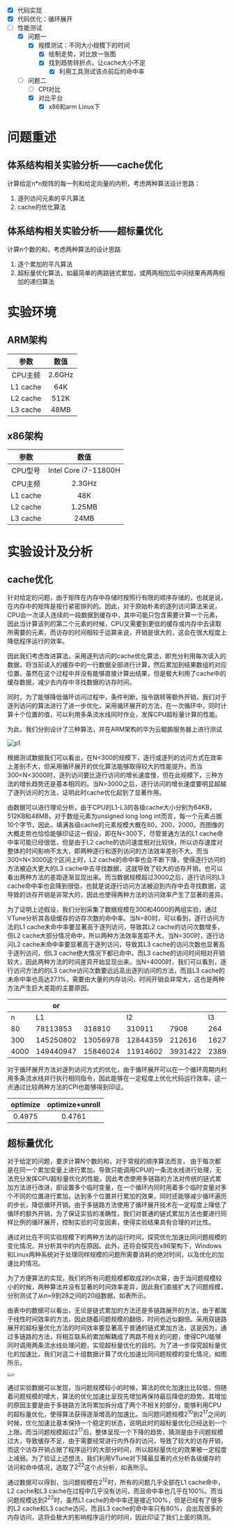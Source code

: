 - [x] 代码实现
- [x] 代码优化：循环展开
- [ ] 性能测试
  - [x] 问题一
    - [x] 规模测试：不同大小规模下的时间
      - [x] 绘制走势，对比放一张图
      - [x] 找到趋势转折点，让cache大小不足
        - [x] 利用工具测试该点前后的命中率
  - [ ] 问题二
    - [ ] CPI对比
    - [x] 对比平台
      - [x] x86和arm Linux下

# 问题重述

## 体系结构相关实验分析——cache优化

计算给定n*n矩阵的每一列和给定向量的内积，考虑两种算法设计思路：

1. 逐列访问元素的平凡算法
2. cache的优化算法

## 体系结构相关实验分析——超标量优化

计算n个数的和，考虑两种算法的设计思路

1. 逐个累加的平凡算法
2. 超标量优化算法，如最简单的两路链式累加，或两两相加后中间结果再两两相加的递归算法

# 实验环境

## ARM架构

|   参数   |  数值  |
| :------: | :----: |
| CPU主频  | 2.6GHz |
| L1 cache |  64K   |
| L2 cache |  512K  |
| L3 cache |  48MB  |

## x86架构

|   参数   |         数值         |
| :------: | :------------------: |
| CPU型号  | Intel Core i7-11800H |
| CPU主频  |        2.3GHz        |
| L1 cache |         48K          |
| L2 cache |        1.25MB        |
| L3 cache |         24MB         |

# 实验设计及分析

## cache优化

针对给定的问题，由于矩阵在内存中存储时按照行有限的顺序存储的，也就是说，在内存中的矩阵是按行紧密排列的。因此，对于原始朴素的逐列访问算法来说，CPU会一次读入连续的一段数据到缓存中，其中可能只包含需要计算一个元素，因此当计算该列的第二个元素的时候，CPU又需要到更低的缓存或内存中去读取所需要的元素，而访存的时间相较于运算来说，开销是很大的，这会在很大程度上降低程序运行的效率。

因此我们考虑改进算法，采用逐列访问的cache优化算法，即充分利用每次读入的数据，将当前读入的缓存中的一行数据全部进行计算，然后累加到结果数组的对应位置，虽然在这个过程中并没有能够直接计算出结果，但是极大利用了cache中的缓存数据，减少去内存中寻找数据的访存时间。

同时，为了能够降低循环访问过程中，条件判断，指令跳转等额外开销，我们对于逐列访问的算法进行了进一步优化，采用循环展开的方法，在一次循环中，同时计算十个位置的值，可以利用多条流水线同时作业，发挥CPU超标量计算的性能。

为此，我们分别设计了三种算法，并在ARM架构的华为云鲲鹏服务器上进行测试

![p1](E:\学习资料\大二\并行程序设计\Experiment\Lab1\p1.jpg)

根据测试数据我们可以看出，在N<300的规模下，逐行或逐列的访问方式在效率上差别不大，但采用循环展开的优化算法能够取得较大的性能提升。而当300<N<3000时，逐列访问要比逐行访问的增长速度慢，但在此规模下，三种方法的增长趋势还是基本相同的。当N>3000之后，逐行访问的增长速度要明显超越了逐列访问的方法，证明此时cache优化起到了显著作用。

由数据可以进行理论分析，由于CPU的L1-L3的各级cache大小分别为64KB，512KB和48MB，对于数组元素为unsigned long long int而言，每一个元素占据10个字节，因此，填满各级cache的元素规模大概在80，200，2000。而图像的大概走势也恰恰能够印证这一假设，即在N<300下，尽管普通方法的L1 cache命中率可能已经很低，但是由于L2 cache的访问速度相对比较快，所以访存速度对整体的时间影响不太大，即两种逐行和逐列访问的方法效率差别不大。而当300<N<3000这个区间上时，L2 cache的命中率也会不断下降，使得逐行访问的方法被迫大更大的L3 cache中去寻找数据，这就导致了较大的访存开销，也可以看出两种方法的差距逐渐显现出来。而当数据规模超过3000之后，逐行访问的L3 cache命中率也会降到很低，也就是说逐行访问方法被迫到内存中去寻找数据，这导致的访存开销是非常大的，因此也使得两种方法的访问效率产生了显著的差异。

为了证明上述假设，我们分别采集了数据规模在300和4000的两组实验，通过VTune分析其各级缓存的访存次数的命中率。当N=80时，可以看到，逐行访问方法的L1 cache未命中率要显著高于逐列访问，导致其L2 cache的访问次数增多，但L2 cache大部分情况命中，所以两种方法效率差距不大。当N=300时，逐行访问L2 cache未命中率要显著高于逐列访问，导致其L3 cache的访问次数也显著高于逐列访问，但L3 cache绝大情况下都已命中。而L3 cache的访问时间相对开销较大，因此两种方法的时间差异开始显现出来。当N=4000时，我们可以看到，逐行访问方法的的L3 cache访问次数要远远高出逐列访问的方法，而且L3 cache的未命中率也高达27.1%，需要由大量的内存访问，时间开销会非常大，这也是两种方法产生巨大差距的主要原因。

|      | or        |          |          |         |         |        | op        |       |       |      |      |      |
| ---- | --------- | -------- | -------- | ------- | ------- | ------ | --------- | ----- | ----- | ---- | ---- | ---- |
| n    | L1        |          | l2       |         | l3      |        | l1        |       | l2    |      | l3   |      |
| 80   | 78113853  | 318810   | 310911   | 7908    | 264     | 12     | 91436268  | 4082  | 3858  | 137  | 120  | 0    |
| 300  | 145250802 | 13056978 | 12844359 | 212616  | 162792  | 150    | 183033393 | 56220 | 51114 | 5121 | 936  | 0    |
| 4000 | 149440947 | 15846024 | 11914602 | 3931422 | 2389212 | 888993 | 145316769 | 80232 | 76473 | 3762 | 357  | 87   |

对于循环展开方法对逐列访问方式的优化，由于循环展开可以在一个循环周期内利用多条流水线并行执行相同指令，因此能够在一定程度上优化代码运行效率。这一点通过比较两种方法的CPI也能够得到印证。

| optimize | optimize+unroll |
| :------: | :-------------: |
|  0.4975  |     0.4761      |

## 超标量优化

对于给定的问题，要求计算N个数的和，对于常规的顺序算法而言， 由于每次都是在同一个累加变量上进行累加，导致只能调用CPU的一条流水线进行处理，无法充分发挥CPU超标量优化的性能，因此考虑使用多链路的方法对传统的链式累加方法进行改进，即设置多个临时变量，在一个循环内同时用着多个临时变量对多个不同的位置进行累加，达到多个位置并行累加的效果，同时还能够减少循环遍历的步长，降低循环开销。由于多链路方法使用了循环展开技术在一定程度上降低了循环的额外开销，为了保证实验的准确性，我们对普通的链式累加方法也要进行同样比例的循环展开，控制实验的可变因素，使得实验结果具有合理的对比性。

通过对比在不同实验规模下的两种方法的运行时间，探究优化加速比同问题规模的变化情况，并分析其中的内在原因。此外，还将会探究在x86架构下，Windows和Linux两种系统对于处理同样规模的问题所需要消耗的绝对时间，以及优化的加速比的情况。

为了方便算法的实现，我们的所有问题规模都取成2的n次幂，由于当问题规模较小的时候，两种算法并没有显著的时间效率差异，因此我们直接扩大了问题规模，分别测试了从n=9到28之间的20组数据，如表所示。

由表中的数据可以看出，无论是链式累加的方法还是多链路展开的方法，由于都属于线性时间效率的方法，因此随着问题规模的翻倍，时间也近似翻倍。采用双链路展开的超标量优化方法的时间效率要显著高于普通的链式累加方法，这是因为，通过多链路的方法，将相互联系的累加解耦成了两路不相关的问题，使得CPU能够同时调用两条流水线处理问题，实现超标量优化的目的。为了进一步探究超标量优化的加速比，我们对这二十组数据计算了优化加速比同问题规模的变化情况，如图所示。

<img src="E:\学习资料\大二\并行程序设计\Experiment\Lab1\p2.jpg" alt="p2" style="zoom:50%;" />

通过实验数据可以发现，当问题规模较小的时候，算法的优化加速比比较低，但随着问题规模的增大，算法的优化加速比呈现先增加再保持最后降低的趋势。其增加的原因主要是由于多链路方法将累加拆分成了两个不相关的部分，能够利用CPU的超标量优化，使得算法获得逐渐增高的加速比。当问题问题规模$2^{10}$到$2^{17}$之间的时候，优化加速比基本保持一个稳定的状态，说明此时的超标量优化已经达到一个上限。而当问题规模超过$2^{17}$后，整体呈现一个下降的趋势，猜测是由于问题规模过大，导致缓存不足，由于需要经常进行内外存的访问，导致了较大的访存开销，而这个访存开销占据了程序运行的大部分时间，所以超标量优化的效果被一定程度上减弱。为了验证上述想法，我们利用VTune对下降最显著的点分析各级缓存的访问和命中情况，选取了$2^{22}$这个点分析，如表所示。

通过数据可以得到，当问题规模在$2^{12}$时，所有的问题几乎全部在L1 cache命中，L2 cache和L3 cache在过程中几乎没有访问，而且命中率也几乎在100%。而当问题规模达到$2^{22}$时，虽然L1 cache的命中率还是接近100%，但是已经有了很多的L2 cache和L3 cache访问，而且L3 cache的命中率只有80%，会出现很多的内存访问，这将会极大的影响程序运行的时间，因此印证了我们上面的猜测。
